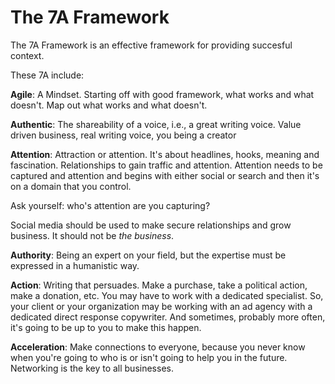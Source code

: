# The 7A Framework

The 7A Framework is an effective framework for providing succesful context.

These 7A include:

**Agile**: A Mindset. Starting off with good framework, what works and what doesn't. Map out what works and what doesn't.

**Authentic**: The shareability of a voice, i.e., a great writing voice. Value driven business, real writing voice, you being a creator

**Attention**: Attraction or attention. It's about headlines, hooks, meaning and fascination. Relationships to gain traffic and attention. Attention needs to be captured and attention and begins with either social or search and then it's on a domain that you control. 

Ask yourself: who's attention are you capturing?

Social media should be used to make secure relationships and grow business. It should not be _the business_.

**Authority**: Being an expert on your field, but the expertise must be expressed in a humanistic way.

**Action**: Writing that persuades. Make a purchase, take a political action, make a donation, etc. You may have to work with a dedicated specialist. So, your client or your organization may be working with an ad agency with a dedicated direct response copywriter. And sometimes, probably more often, it's going to be up to you to make this happen.

**Acceleration**: Make connections to everyone, because you never know when you're going to who is or isn't going to help you in the future. Networking is the key to all businesses.


